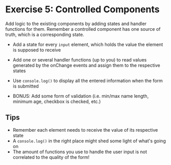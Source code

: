 # Exercise 5: Controlled Components

Add logic to the existing components by adding states and handler functions for them. Remember a controlled component has one source of truth, which is a corresponding state.

- Add a state for every `input` element, which holds the value the element is supposed to receive
- Add one or several handler functions (up to you) to read values generated by the onChange events and assign them to the respective states
- Use `console.log()` to display all the entered information when the form is submitted

- BONUS: Add some form of validation (i.e. min/max name length, minimum age, checkbox is checked, etc.)

## Tips

- Remember each element needs to receive the value of its respective state
- A `console.log()` in the right place might shed some light of what's going on
- The amount of functions you use to handle the user input is not correlated to the quality of the form!
